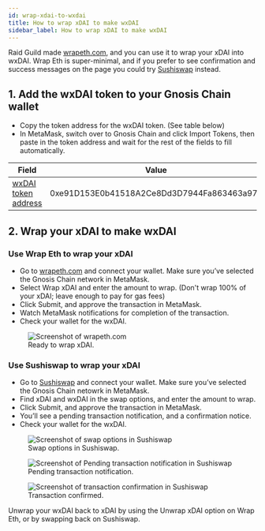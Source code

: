 ```yaml
---
id: wrap-xdai-to-wxdai
title: How to wrap xDAI to make wxDAI
sidebar_label: How to wrap xDAI to make wxDAI
---
```


Raid Guild made [wrapeth.com](https://www.wrapeth.com/), and you can use it to wrap your xDAI into wxDAI. Wrap Eth is super-minimal, and if you prefer to see confirmation and success messages on the page you could try [Sushiswap](https://app.sushi.com/swap) instead.

## 1. Add the wxDAI token to your Gnosis Chain wallet

* Copy the token address for the wxDAI token. (See table below)
* In MetaMask, switch over to Gnosis Chain and click Import Tokens, then paste in the token address and wait for the rest of the fields to fill automatically.

| Field | Value |
| -------- | -------- |
| [wxDAI token address](https://blockscout.com/xdai/mainnet/token/0xe91D153E0b41518A2Ce8Dd3D7944Fa863463a97d/token-transfers "Wrapped xDAI token on blockscout.com")     | 0xe91D153E0b41518A2Ce8Dd3D7944Fa863463a97d    |

## 2. Wrap your xDAI to make wxDAI

### Use Wrap Eth to wrap your xDAI 

* Go to [wrapeth.com](https://www.wrapeth.com/) and connect your wallet. Make sure you’ve selected the Gnosis Chain network in MetaMask.
* Select Wrap xDAI and enter the amount to wrap. (Don't wrap 100% of your xDAI; leave enough to pay for gas fees)
* Click Submit, and approve the transaction in MetaMask.
* Watch MetaMask notifications for completion of the transaction.
* Check your wallet for the wxDAI.

<figure>
    <img src="https://i.imgur.com/qzX6p89.png" alt="Screenshot of wrapeth.com" />
    <figcaption>Ready to wrap xDAI.</figcaption>
</figure>

### Use Sushiswap to wrap your xDAI

* Go to [Sushiswap](https://app.sushi.com/swap) and connect your wallet. Make sure you’ve selected the Gnosis Chain netowrk in MetaMask.
* Find xDAI and wxDAI in the swap options, and enter the amount to wrap.
* Click Submit, and approve the transaction in MetaMask.
* You’ll see a pending transaction notification, and a confirmation notice.
* Check your wallet for the wxDAI.

<figure>
    <img src="https://i.imgur.com/MGffVYM.png" alt="Screenshot of swap options in Sushiswap" />
    <figcaption>Swap options in Sushiswap.</figcaption>
</figure>

<figure>
    <img src="https://i.imgur.com/4s7A8i8.png" alt="Screenshot of Pending transaction notification in Sushiswap" />
    <figcaption>Pending transaction notification.</figcaption>
</figure>

<figure>
    <img src="https://i.imgur.com/Ma42deX.png" alt="Screenshot of transaction confirmation in Sushiswap" />
    <figcaption>Transaction confirmed.</figcaption>
</figure>

Unwrap your wxDAI back to xDAI by using the Unwrap xDAI option on Wrap Eth, or by swapping back on Sushiswap.
